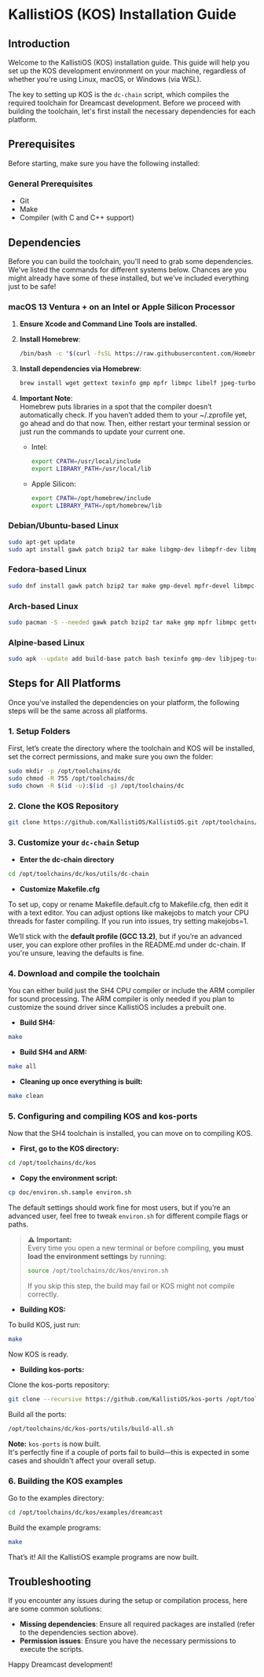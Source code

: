 
# KallistiOS (KOS) Installation Guide

## Introduction
Welcome to the KallistiOS (KOS) installation guide. This guide will help you set up the KOS development environment on your machine, regardless of whether you're using Linux, macOS, or Windows (via WSL).

The key to setting up KOS is the `dc-chain` script, which compiles the required toolchain for Dreamcast development. Before we proceed with building the toolchain, let's first install the necessary dependencies for each platform.

## Prerequisites
Before starting, make sure you have the following installed:

### General Prerequisites
- Git
- Make
- Compiler (with C and C++ support)

## Dependencies
Before you can build the toolchain, you'll need to grab some dependencies. We've listed the commands for different systems below. Chances are you might already have some of these installed, but we’ve included everything just to be safe!

### macOS 13 Ventura + on an Intel or Apple Silicon Processor
1. **Ensure Xcode and Command Line Tools are installed.**
2. **Install Homebrew**:
    ```bash
    /bin/bash -c "$(curl -fsSL https://raw.githubusercontent.com/Homebrew/install/HEAD/install.sh)"
    ```
3. **Install dependencies via Homebrew**:
    ```bash
    brew install wget gettext texinfo gmp mpfr libmpc libelf jpeg-turbo libpng cmake
    ```

4. **Important Note**:  
    Homebrew puts libraries in a spot that the compiler doesn’t automatically check. If you haven’t added them to your ~/.zprofile yet, go ahead and do that now. Then, either restart your terminal session or just run the commands to update your current one.
    - Intel:
        ```bash
        export CPATH=/usr/local/include
        export LIBRARY_PATH=/usr/local/lib
        ```
    - Apple Silicon:
        ```bash
        export CPATH=/opt/homebrew/include
        export LIBRARY_PATH=/opt/homebrew/lib
        ```

### Debian/Ubuntu-based Linux
```bash
sudo apt-get update
sudo apt install gawk patch bzip2 tar make libgmp-dev libmpfr-dev libmpc-dev gettext wget libelf-dev texinfo bison flex sed git build-essential diffutils curl libjpeg-dev libpng-dev python3 pkg-config cmake libisofs-dev
```

### Fedora-based Linux
```bash
sudo dnf install gawk patch bzip2 tar make gmp-devel mpfr-devel libmpc-devel gettext wget elfutils-libelf-devel texinfo bison flex sed git diffutils curl libjpeg-turbo-devel libpng-devel gcc-c++ python3 rubygem-rake
```

### Arch-based Linux
```bash
sudo pacman -S --needed gawk patch bzip2 tar make gmp mpfr libmpc gettext wget libelf texinfo bison flex sed git diffutils curl libjpeg-turbo libpng python3 ruby-rake
```

### Alpine-based Linux
```bash
sudo apk --update add build-base patch bash texinfo gmp-dev libjpeg-turbo-dev libpng-dev elfutils-dev curl wget python3 git ruby-rake
```

## Steps for All Platforms

Once you've installed the dependencies on your platform, the following steps will be the same across all platforms.

### 1. Setup Folders
First, let’s create the directory where the toolchain and KOS will be installed, set the correct permissions, and make sure you own the folder:

```bash
sudo mkdir -p /opt/toolchains/dc
sudo chmod -R 755 /opt/toolchains/dc
sudo chown -R $(id -u):$(id -g) /opt/toolchains/dc
```

### 2. Clone the KOS Repository
```bash
git clone https://github.com/KallistiOS/KallistiOS.git /opt/toolchains/dc/kos
```

### 3. Customize your `dc-chain` Setup
- **Enter the dc-chain directory**
```bash
cd /opt/toolchains/dc/kos/utils/dc-chain
```
- **Customize Makefile.cfg**

To set up, copy or rename Makefile.default.cfg to Makefile.cfg, then edit it with a text editor. You can adjust options like makejobs to match your CPU threads for faster compiling. If you run into issues, try setting makejobs=1.

We’ll stick with the **default profile (GCC 13.2)**, but if you’re an advanced user, you can explore other profiles in the README.md under dc-chain. If you're unsure, leaving the defaults is fine.

### 4. Download and compile the toolchain
 
You can either build just the SH4 CPU compiler or include the ARM compiler for sound processing. The ARM compiler is only needed if you plan to customize the sound driver since KallistiOS includes a prebuilt one.


- **Build SH4:**
```bash
make
```
- **Build SH4 and ARM:**
```bash
make all
```
- **Cleaning up once everything is built:**

```bash
make clean
```

### 5. Configuring and compiling KOS and kos-ports

Now that the SH4 toolchain is installed, you can move on to compiling KOS. 

- **First, go to the KOS directory:**
```bash
cd /opt/toolchains/dc/kos
```

- **Copy the environment script:**
```bash
cp doc/environ.sh.sample environ.sh
```

The default settings should work fine for most users, but if you’re an advanced user, feel free to tweak `environ.sh` for different compile flags or paths.

> **⚠️ Important:**  
> Every time you open a new terminal or before compiling, **you must load the environment settings** by running:
>
> ```bash
> source /opt/toolchains/dc/kos/environ.sh
> ```  
> If you skip this step, the build may fail or KOS might not compile correctly.


- **Building KOS:**

To build KOS, just run:
```bash
make
```
Now KOS is ready.

- **Building kos-ports:**

Clone the kos-ports repository:
```bash
git clone --recursive https://github.com/KallistiOS/kos-ports /opt/toolchains/dc/kos-ports
```

Build all the ports:
```bash
/opt/toolchains/dc/kos-ports/utils/build-all.sh
```
**Note:** `kos-ports` is now built.  
It's perfectly fine if a couple of ports fail to build—this is expected in some cases and shouldn't affect your overall setup.


### 6. Building the KOS examples

Go to the examples directory:
```bash
cd /opt/toolchains/dc/kos/examples/dreamcast
```

Build the example programs:
```bash
make
```
That’s it! All the KallistiOS example programs are now built.

## Troubleshooting
If you encounter any issues during the setup or compilation process, here are some common solutions:

- **Missing dependencies**: Ensure all required packages are installed (refer to the dependencies section above).
- **Permission issues**: Ensure you have the necessary permissions to execute the scripts.

Happy Dreamcast development!
